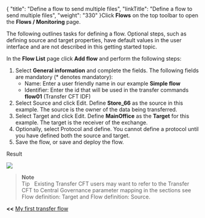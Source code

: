 {
    "title": "Define a flow to send multiple files",
    "linkTitle": "Define a flow to send multiple files",
    "weight": "330"
}Click **Flows** on the top toolbar to open the **Flows / Monitoring** page.

The following outlines tasks for defining a flow. Optional steps, such as defining source and target properties, have default values in the user interface and are not described in this getting started topic.

In the **Flow List** page click **Add flow** and perform the following steps:

1.  Select **General information** and complete the fields. The following fields are mandatory (\* denotes mandatory):
    -   Name: Enter a user friendly name in our example **Simple flow**
    -   Identifier: Enter the id that will be used in the transfer commands **flow01** (Transfer CFT IDF)
2.  Select Source and click Edit. Define **Store\_66** as the source in this example. The source is the owner of the data being transferred.
3.  Select Target and click Edit. Define **MainOffice** as the **Target** for this example.  The target is the receiver of the exchange.
4.  Optionally, select Protocol and define. You cannot define a protocol until you have defined both the source and target.
5.  Save the flow, or save and deploy the flow.

Result

<img src="/Images/TransferCFT/new_flow_cg_w_store.png" class="maxWidth" />

> **Note**  
> Tip  
> Existing Transfer CFT users may want to refer to the Transfer CFT to Central Governance parameter mapping in the sections see Flow definition: Target and Flow definition: Source.

**&lt;&lt;** <a href="../../" class="bold_in_para MCXref xref xrefbold_in_para">My first transfer flow</a>
